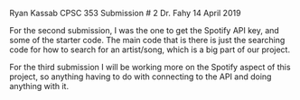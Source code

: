 Ryan Kassab
CPSC 353 Submission # 2
Dr. Fahy
14 April 2019

For the second submission, I was the one to get the Spotify API key, and some of the starter code.
The main code that is there is just the searching code for how to search for an artist/song,
which is a big part of our project.

For the third submission I will be working more on the Spotify aspect of this project, so 
anything having to do with connecting to the API and doing anything with it.
